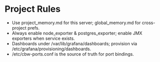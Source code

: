# Project Rules
- Use project_memory.md for this server; global_memory.md for cross-project prefs.
- Always enable node_exporter & postgres_exporter; enable JMX exporters when service exists.
- Dashboards under /var/lib/grafana/dashboards; provision via /etc/grafana/provisioning/dashboards.
- /etc/cbw-ports.conf is the source of truth for port bindings.
